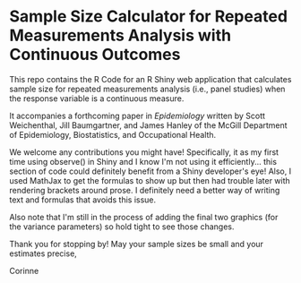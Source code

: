 # Sample Size Calculator for Repeated Measurements Analysis with Continuous Outcomes

This repo contains the R Code for an R Shiny web application that calculates sample size for repeated measurements analysis (i.e., panel studies) when the response variable is a continuous measure. 

It accompanies a forthcoming paper in *Epidemiology* written by Scott Weichenthal, Jill Baumgartner, and James Hanley of the McGill Department of Epidemiology, Biostatistics, and Occupational Health. 

We welcome any contributions you might have! Specifically, it as my first time using observe() in Shiny and I know I'm not using it efficiently... this section of code could definitely benefit from a Shiny developer's eye! Also, I used MathJax to get the formulas to show up but then had trouble later with rendering brackets around prose. I definitely need a better way of writing text and formulas that avoids this issue.

Also note that I'm still in the process of adding the final two graphics (for the variance parameters) so hold tight to see those changes. 

Thank you for stopping by! May your sample sizes be small and your estimates precise,

Corinne 
